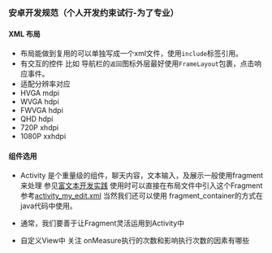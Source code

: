 ### 安卓开发规范（个人开发约束试行-为了专业）

#### XML 布局
* 布局能做到复用的可以单独写成一个xml文件，使用`include`标签引用。
* 有交互的控件 比如 导航栏的`返回`图标外层最好使用`FrameLayout`包裹，点击响应事件。
* 适配分辨率对应
 * HVGA    mdpi
 * WVGA    hdpi
 * FWVGA   hdpi
 * QHD     hdpi
 * 720P    xhdpi
 * 1080P   xxhdpi


####  组件选用
* Activity 是个重量级的组件，聊天内容，文本输入，及展示一般使用fragment 来处理 参见[富文本开发实践](https://github.com/MrRobotter/AndroidGuide/blob/master/guide/src/main/java/com/joinyon/androidguide/WordPressEditor/view/MyEditorFragment.java) 使用时可以直接在布局文件中引入这个Fragment 参考[activity_my_edit.xml](https://github.com/MrRobotter/AndroidGuide/blob/master/guide/src/main/res/layout/activity_my_edit.xml) 当然我们还可以使用 fragment_container的方式在java代码中使用。
* 通常，我们要善于让Fragment灵活运用到Activity中

* 自定义View中 关注 onMeasure执行的次数和影响执行次数的因素有哪些

